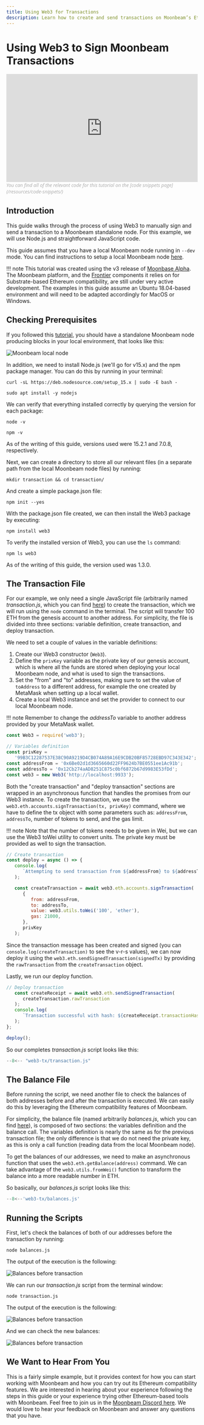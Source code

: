 ```yaml
---
title: Using Web3 for Transactions
description: Learn how to create and send transactions on Moonbeam’s Ethereum-compatible network with a simple script using Web3.
---
```


# Using Web3 to Sign Moonbeam Transactions

<style>.embed-container { position: relative; padding-bottom: 56.25%; height: 0; overflow: hidden; max-width: 100%; } .embed-container iframe, .embed-container object, .embed-container embed { position: absolute; top: 0; left: 0; width: 100%; height: 100%; }</style><div class='embed-container'><iframe src='https://www.youtube.com/embed//OEphJq-MWgU' frameborder='0' allowfullscreen></iframe></div>
<style>.caption { font-family: Open Sans, sans-serif; font-size: 0.9em; color: rgba(170, 170, 170, 1); font-style: italic; letter-spacing: 0px; position: relative;}</style><div class='caption'>You can find all of the relevant code for this tutorial on the [code snippets page](/resources/code-snippets/)</div>

## Introduction  
This guide walks through the process of using Web3 to manually sign and send a transaction to a Moonbeam standalone node. For this example, we will use Node.js and straightforward JavaScript code.

This guide assumes that you have a local Moonbeam node running in `--dev` mode. You can find instructions to setup a local Moonbeam node [here](/getting-started/setting-up-a-node/).

!!! note
    This tutorial was created using the v3 release of [Moonbase Alpha](https://github.com/PureStake/moonbeam/releases/tag/v0.3.0). The Moonbeam platform, and the [Frontier](https://github.com/paritytech/frontier) components it relies on for Substrate-based Ethereum compatibility, are still under very active development. The examples in this guide assume an Ubuntu 18.04-based environment and will need to be adapted accordingly for MacOS or Windows.

## Checking Prerequisites
If you followed this [tutorial](/getting-started/setting-up-a-node/), you should have a standalone Moonbeam node producing blocks in your local environment, that looks like this:

![Moonbeam local node](/images/web3tx/web3-transaction-1.png)

In addition, we need to install Node.js (we'll go for v15.x) and the npm package manager. You can do this by running in your terminal:

```
curl -sL https://deb.nodesource.com/setup_15.x | sudo -E bash -
```

```
sudo apt install -y nodejs
```

We can verify that everything installed correctly by querying the version for each package:

```
node -v
```

```
npm -v
```

As of the writing of this guide, versions used were 15.2.1 and 7.0.8, respectively.

Next, we can create a directory to store all our relevant files (in a separate path from the local Moonbeam node files) by running:

```
mkdir transaction && cd transaction/
```

And create a simple package.json file:

```
npm init --yes
```

With the package.json file created, we can then install the Web3 package by executing:

```
npm install web3
```

To verify the installed version of Web3, you can use the `ls` command:

```
npm ls web3
```

As of the writing of this guide, the version used was 1.3.0.

## The Transaction File
For our example, we only need a single JavaScript file (arbitrarily named _transaction.js_, which you can find [here](/code-snippets/web3-tx/transaction.js)) to create the transaction, which we will run using the `node` command in the terminal. The script will transfer 100 ETH from the genesis account to another address. For simplicity, the file is divided into three sections: variable definition, create transaction, and deploy transaction.

We need to set a couple of values in the variable definitions:

1. Create our Web3 constructor (`Web3`).
2. Define the `privKey` variable as the private key of our genesis account, which is where all the funds are stored when deploying your local Moonbeam node, and what is used to sign the transactions.
3. Set the "from" and "to" addresses, making sure to set the value of `toAddress` to a different address, for example the one created by MetaMask when setting up a local wallet.
4. Create a local Web3 instance and set the provider to connect to our local Moonbeam node.

!!! note
    Remember to change the _addressTo_ variable to another address provided by your MetaMask wallet.

```js
const Web3 = require('web3');

// Variables definition
const privKey =
   '99B3C12287537E38C90A9219D4CB074A89A16E9CDB20BF85728EBD97C343E342';
const addressFrom = '0x6Be02d1d3665660d22FF9624b7BE0551ee1Ac91b';
const addressTo = '0x12Cb274aAD8251C875c0bf6872b67d9983E53fDd';
const web3 = new Web3('http://localhost:9933');
```

Both the "create transaction" and "deploy transaction" sections are wrapped in an asynchronous function that handles the promises from our Web3 instance. To create the transaction, we use the `web3.eth.accounts.signTransaction(tx, privKey)` command, where we have to define the tx object with some parameters such as: `addressFrom`, `addressTo`, number of tokens to send, and the gas limit.

!!! note
    Note that the number of tokens needs to be given in Wei, but we can use the Web3 toWei utility to convert units. The private key must be provided as well to sign the transaction.

```js
// Create transaction
const deploy = async () => {
   console.log(
      `Attempting to send transaction from ${addressFrom} to ${addressTo}`
   );

   const createTransaction = await web3.eth.accounts.signTransaction(
      {
         from: addressFrom,
         to: addressTo,
         value: web3.utils.toWei('100', 'ether'),
         gas: 21000,
      },
      privKey
   );
```

Since the transaction message has been created and signed (you can `console.log(createTransaction)` to see the v-r-s values), we can now deploy it using the `web3.eth.sendSignedTransaction(signedTx)` by providing the `rawTransaction` from the `createTransaction` object.

Lastly, we run our deploy function.

```js
// Deploy transaction
   const createReceipt = await web3.eth.sendSignedTransaction(
      createTransaction.rawTransaction
   );
   console.log(
      `Transaction successful with hash: ${createReceipt.transactionHash}`
   );
};

deploy();
```

So our completes _transaction.js_ script looks like this:

```js
--8<-- "web3-tx/transaction.js"
```

## The Balance File
Before running the script, we need another file to check the balances of both addresses before and after the transaction is executed. We can easily do this by leveraging the Ethereum compatibility features of Moonbeam.

For simplicity, the balance file (named arbitrarily _balances.js_, which you can find [here](/code-snippets/web3-tx/balances.js)), is composed of two sections: the variables definition and the balance call. The variables definition is nearly the same as for the previous transaction file; the only difference is that we do not need the private key, as this is only a call function (reading data from the local Moonbeam node).

To get the balances of our addresses, we need to make an asynchronous function that uses the `web3.eth.getBalance(address)` command. We can take advantage of the `web3.utils.fromWei()` function to transform the balance into a more readable number in ETH.

So basically, our _balances.js_ script looks like this:

```js
--8<--'web3-tx/balances.js'
```

## Running the Scripts
First, let's check the balances of both of our addresses before the transaction by running:

```
node balances.js
```

The output of the execution is the following:

![Balances before transaction](/images/web3tx/web3-transaction-2.png)

We can run our _transaction.js_ script from the terminal window:

```
node transaction.js
```

The output of the execution is the following:

![Balances before transaction](/images/web3tx/web3-transaction-3.png)

And we can check the new balances:

![Balances before transaction](/images/web3tx/web3-transaction-4.png)

## We Want to Hear From You
This is a fairly simple example, but it provides context for how you can start working with Moonbeam and how you can try out its Ethereum compatibility features. We are interested in hearing about your experience following the steps in this guide or your experience trying other Ethereum-based tools with Moonbeam. Feel free to join us in the [Moonbeam Discord here](https://discord.gg/PfpUATX). We would love to hear your feedback on Moonbeam and answer any questions that you have.
